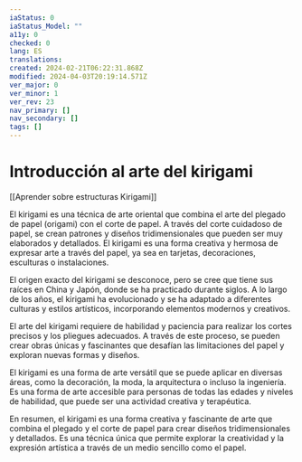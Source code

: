 ```yaml
---
iaStatus: 0
iaStatus_Model: ""
a11y: 0
checked: 0
lang: ES
translations: 
created: 2024-02-21T06:22:31.868Z
modified: 2024-04-03T20:19:14.571Z
ver_major: 0
ver_minor: 1
ver_rev: 23
nav_primary: []
nav_secondary: []
tags: []
---
```

# Introducción al arte del kirigami

[[Aprender sobre estructuras Kirigami]]

El kirigami es una técnica de arte oriental que combina el arte del plegado de papel (origami) con el corte de papel. A través del corte cuidadoso de papel, se crean patrones y diseños tridimensionales que pueden ser muy elaborados y detallados. El kirigami es una forma creativa y hermosa de expresar arte a través del papel, ya sea en tarjetas, decoraciones, esculturas o instalaciones.

El origen exacto del kirigami se desconoce, pero se cree que tiene sus raíces en China y Japón, donde se ha practicado durante siglos. A lo largo de los años, el kirigami ha evolucionado y se ha adaptado a diferentes culturas y estilos artísticos, incorporando elementos modernos y creativos.

El arte del kirigami requiere de habilidad y paciencia para realizar los cortes precisos y los pliegues adecuados. A través de este proceso, se pueden crear obras únicas y fascinantes que desafían las limitaciones del papel y exploran nuevas formas y diseños.

El kirigami es una forma de arte versátil que se puede aplicar en diversas áreas, como la decoración, la moda, la arquitectura o incluso la ingeniería. Es una forma de arte accesible para personas de todas las edades y niveles de habilidad, que puede ser una actividad creativa y terapéutica.

En resumen, el kirigami es una forma creativa y fascinante de arte que combina el plegado y el corte de papel para crear diseños tridimensionales y detallados. Es una técnica única que permite explorar la creatividad y la expresión artística a través de un medio sencillo como el papel.
